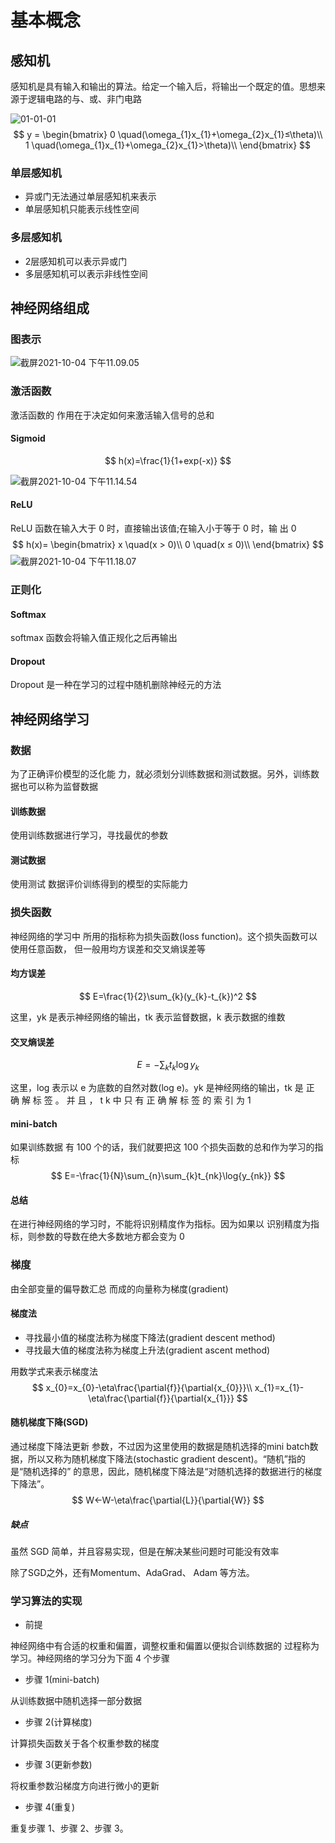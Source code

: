 # 基本概念

## 感知机

感知机是具有输入和输出的算法。给定一个输入后，将输出一个既定的值。思想来源于逻辑电路的与、或、非门电路

![01-01-01](../pic/02-01-01.png)
$$
y = 
\begin{bmatrix}
0 \quad(\omega_{1}x_{1}+\omega_{2}x_{1}≤\theta)\\
1 \quad(\omega_{1}x_{1}+\omega_{2}x_{1}>\theta)\\
\end{bmatrix}
$$

### 单层感知机

- 异或门无法通过单层感知机来表示
- 单层感知机只能表示线性空间

### 多层感知机

- 2层感知机可以表示异或门
- 多层感知机可以表示非线性空间

## 神经网络组成

### 图表示

![截屏2021-10-04 下午11.09.05](../pic/02-01-02.png)

### 激活函数

激活函数的 作用在于决定如何来激活输入信号的总和

#### Sigmoid

$$
h(x)=\frac{1}{1+exp(-x)}
$$

![截屏2021-10-04 下午11.14.54](../pic/02-01-03.png)

#### ReLU

ReLU 函数在输入大于 0 时，直接输出该值;在输入小于等于 0 时，输 出 0 
$$
h(x)=
\begin{bmatrix}
x \quad(x > 0)\\
0 \quad(x ≤ 0)\\
\end{bmatrix}
$$
![截屏2021-10-04 下午11.18.07](../pic/02-01-04.png)

### 正则化

#### Softmax

softmax 函数会将输入值正规化之后再输出

#### Dropout

Dropout 是一种在学习的过程中随机删除神经元的方法

## 神经网络学习

### 数据

为了正确评价模型的泛化能 力，就必须划分训练数据和测试数据。另外，训练数据也可以称为监督数据

#### 训练数据

使用训练数据进行学习，寻找最优的参数

#### 测试数据

使用测试 数据评价训练得到的模型的实际能力

### 损失函数

神经网络的学习中 所用的指标称为损失函数(loss function)。这个损失函数可以使用任意函数， 但一般用均方误差和交叉熵误差等

#### 均方误差

$$
E=\frac{1}{2}\sum_{k}(y_{k}-t_{k})^2
$$

这里，yk 是表示神经网络的输出，tk 表示监督数据，k 表示数据的维数

#### 交叉熵误差

$$
E=-\sum_{k}t_{k}\log{y_{k}}
$$

这里，log 表示以 e 为底数的自然对数(log e)。yk 是神经网络的输出，tk 是 正 确 解 标 签 。 并 且 ， t k 中 只 有 正 确 解 标 签 的 索 引 为 1

#### mini-batch

如果训练数据 有 100 个的话，我们就要把这 100 个损失函数的总和作为学习的指标
$$
E=-\frac{1}{N}\sum_{n}\sum_{k}t_{nk}\log{y_{nk}}
$$

#### 总结

在进行神经网络的学习时，不能将识别精度作为指标。因为如果以 识别精度为指标，则参数的导数在绝大多数地方都会变为 0

### 梯度

由全部变量的偏导数汇总 而成的向量称为梯度(gradient)

#### 梯度法

- 寻找最小值的梯度法称为梯度下降法(gradient descent method)
- 寻找最大值的梯度法称为梯度上升法(gradient ascent method)

用数学式来表示梯度法
$$
x_{0}=x_{0}-\eta\frac{\partial{f}}{\partial{x_{0}}}\\
x_{1}=x_{1}-\eta\frac{\partial{f}}{\partial{x_{1}}}
$$

#### 随机梯度下降(SGD)

通过梯度下降法更新 参数，不过因为这里使用的数据是随机选择的mini batch数据，所以又称为随机梯度下降法(stochastic gradient descent)。“随机”指的是“随机选择的” 的意思，因此，随机梯度下降法是“对随机选择的数据进行的梯度下降法”。
$$
W<-W-\eta\frac{\partial{L}}{\partial{W}}
$$

##### 缺点

虽然 SGD 简单，并且容易实现，但是在解决某些问题时可能没有效率

除了SGD之外，还有Momentum、AdaGrad、 Adam 等方法。

### 学习算法的实现

- 前提

神经网络中有合适的权重和偏置，调整权重和偏置以便拟合训练数据的 过程称为学习。神经网络的学习分为下面 4 个步骤

- 步骤 1(mini-batch) 

从训练数据中随机选择一部分数据

- 步骤 2(计算梯度)

计算损失函数关于各个权重参数的梯度

- 步骤 3(更新参数) 

将权重参数沿梯度方向进行微小的更新

- 步骤 4(重复)

重复步骤 1、步骤 2、步骤 3。